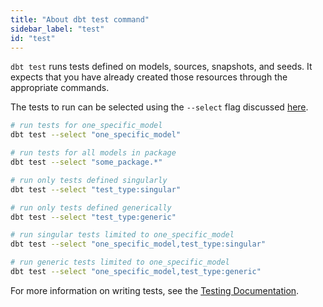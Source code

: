 ```yaml
---
title: "About dbt test command"
sidebar_label: "test"
id: "test"
---
```


`dbt test` runs tests defined on models, sources, snapshots, and seeds. It expects that you have already created those resources through the appropriate commands.

The tests to run can be selected using the `--select` flag discussed [here](/reference/node-selection/syntax).

```bash
# run tests for one_specific_model
dbt test --select "one_specific_model"

# run tests for all models in package
dbt test --select "some_package.*"

# run only tests defined singularly
dbt test --select "test_type:singular"

# run only tests defined generically
dbt test --select "test_type:generic"

# run singular tests limited to one_specific_model
dbt test --select "one_specific_model,test_type:singular"

# run generic tests limited to one_specific_model
dbt test --select "one_specific_model,test_type:generic"
```

For more information on writing tests, see the [Testing Documentation](/docs/build/data-tests).
